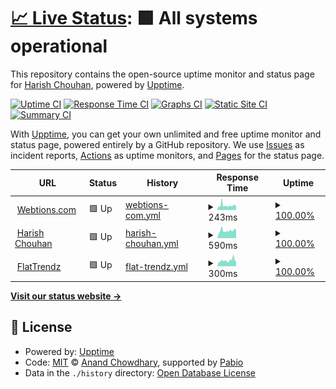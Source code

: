 # [📈 Live Status](https://hchouhan.github.io/upptime): <!--live status--> **🟩 All systems operational**

This repository contains the open-source uptime monitor and status page for [Harish Chouhan](https://harishchouhan.com), powered by [Upptime](https://github.com/upptime/upptime).

[![Uptime CI](https://github.com/hchouhan/uptime/workflows/Uptime%20CI/badge.svg)](https://github.com/hchouhan/uptime/actions?query=workflow%3A%22Uptime+CI%22)
[![Response Time CI](https://github.com/hchouhan/uptime/workflows/Response%20Time%20CI/badge.svg)](https://github.com/hchouhan/uptime/actions?query=workflow%3A%22Response+Time+CI%22)
[![Graphs CI](https://github.com/hchouhan/uptime/workflows/Graphs%20CI/badge.svg)](https://github.com/hchouhan/upptime/actions?query=workflow%3A%22Graphs+CI%22)
[![Static Site CI](https://github.com/hchouhan/uptime/workflows/Static%20Site%20CI/badge.svg)](https://github.com/hchouhan/uptime/actions?query=workflow%3A%22Static+Site+CI%22)
[![Summary CI](https://github.com/hchouhan/uptime/workflows/Summary%20CI/badge.svg)](https://github.com/hchouhan/uptime/actions?query=workflow%3A%22Summary+CI%22)

With [Upptime](https://upptime.js.org), you can get your own unlimited and free uptime monitor and status page, powered entirely by a GitHub repository. We use [Issues](https://github.com/hchouhan/uptime/issues) as incident reports, [Actions](https://github.com/hchouhan/uptime/actions) as uptime monitors, and [Pages](https://hchouhan.github.io/uptime) for the status page.

<!--start: status pages-->
<!-- This summary is generated by Upptime (https://github.com/upptime/upptime) -->
<!-- Do not edit this manually, your changes will be overwritten -->
<!-- prettier-ignore -->
| URL | Status | History | Response Time | Uptime |
| --- | ------ | ------- | ------------- | ------ |
| <img alt="" src="https://icons.duckduckgo.com/ip3/webtions.com.ico" height="13"> [Webtions.com](https://webtions.com) | 🟩 Up | [webtions-com.yml](https://github.com/hchouhan/uptime/commits/HEAD/history/webtions-com.yml) | <details><summary><img alt="Response time graph" src="./graphs/webtions-com/response-time-week.png" height="20"> 243ms</summary><br><a href="https://hchouhan.github.io/uptime/history/webtions-com"><img alt="Response time 512" src="https://img.shields.io/endpoint?url=https%3A%2F%2Fraw.githubusercontent.com%2Fhchouhan%2Fuptime%2FHEAD%2Fapi%2Fwebtions-com%2Fresponse-time.json"></a><br><a href="https://hchouhan.github.io/uptime/history/webtions-com"><img alt="24-hour response time 182" src="https://img.shields.io/endpoint?url=https%3A%2F%2Fraw.githubusercontent.com%2Fhchouhan%2Fuptime%2FHEAD%2Fapi%2Fwebtions-com%2Fresponse-time-day.json"></a><br><a href="https://hchouhan.github.io/uptime/history/webtions-com"><img alt="7-day response time 243" src="https://img.shields.io/endpoint?url=https%3A%2F%2Fraw.githubusercontent.com%2Fhchouhan%2Fuptime%2FHEAD%2Fapi%2Fwebtions-com%2Fresponse-time-week.json"></a><br><a href="https://hchouhan.github.io/uptime/history/webtions-com"><img alt="30-day response time 251" src="https://img.shields.io/endpoint?url=https%3A%2F%2Fraw.githubusercontent.com%2Fhchouhan%2Fuptime%2FHEAD%2Fapi%2Fwebtions-com%2Fresponse-time-month.json"></a><br><a href="https://hchouhan.github.io/uptime/history/webtions-com"><img alt="1-year response time 512" src="https://img.shields.io/endpoint?url=https%3A%2F%2Fraw.githubusercontent.com%2Fhchouhan%2Fuptime%2FHEAD%2Fapi%2Fwebtions-com%2Fresponse-time-year.json"></a></details> | <details><summary><a href="https://hchouhan.github.io/uptime/history/webtions-com">100.00%</a></summary><a href="https://hchouhan.github.io/uptime/history/webtions-com"><img alt="All-time uptime 99.97%" src="https://img.shields.io/endpoint?url=https%3A%2F%2Fraw.githubusercontent.com%2Fhchouhan%2Fuptime%2FHEAD%2Fapi%2Fwebtions-com%2Fuptime.json"></a><br><a href="https://hchouhan.github.io/uptime/history/webtions-com"><img alt="24-hour uptime 100.00%" src="https://img.shields.io/endpoint?url=https%3A%2F%2Fraw.githubusercontent.com%2Fhchouhan%2Fuptime%2FHEAD%2Fapi%2Fwebtions-com%2Fuptime-day.json"></a><br><a href="https://hchouhan.github.io/uptime/history/webtions-com"><img alt="7-day uptime 100.00%" src="https://img.shields.io/endpoint?url=https%3A%2F%2Fraw.githubusercontent.com%2Fhchouhan%2Fuptime%2FHEAD%2Fapi%2Fwebtions-com%2Fuptime-week.json"></a><br><a href="https://hchouhan.github.io/uptime/history/webtions-com"><img alt="30-day uptime 99.85%" src="https://img.shields.io/endpoint?url=https%3A%2F%2Fraw.githubusercontent.com%2Fhchouhan%2Fuptime%2FHEAD%2Fapi%2Fwebtions-com%2Fuptime-month.json"></a><br><a href="https://hchouhan.github.io/uptime/history/webtions-com"><img alt="1-year uptime 99.97%" src="https://img.shields.io/endpoint?url=https%3A%2F%2Fraw.githubusercontent.com%2Fhchouhan%2Fuptime%2FHEAD%2Fapi%2Fwebtions-com%2Fuptime-year.json"></a></details>
| <img alt="" src="https://icons.duckduckgo.com/ip3/harishchouhan.com.ico" height="13"> [Harish Chouhan](https://harishchouhan.com) | 🟩 Up | [harish-chouhan.yml](https://github.com/hchouhan/uptime/commits/HEAD/history/harish-chouhan.yml) | <details><summary><img alt="Response time graph" src="./graphs/harish-chouhan/response-time-week.png" height="20"> 590ms</summary><br><a href="https://hchouhan.github.io/uptime/history/harish-chouhan"><img alt="Response time 621" src="https://img.shields.io/endpoint?url=https%3A%2F%2Fraw.githubusercontent.com%2Fhchouhan%2Fuptime%2FHEAD%2Fapi%2Fharish-chouhan%2Fresponse-time.json"></a><br><a href="https://hchouhan.github.io/uptime/history/harish-chouhan"><img alt="24-hour response time 800" src="https://img.shields.io/endpoint?url=https%3A%2F%2Fraw.githubusercontent.com%2Fhchouhan%2Fuptime%2FHEAD%2Fapi%2Fharish-chouhan%2Fresponse-time-day.json"></a><br><a href="https://hchouhan.github.io/uptime/history/harish-chouhan"><img alt="7-day response time 590" src="https://img.shields.io/endpoint?url=https%3A%2F%2Fraw.githubusercontent.com%2Fhchouhan%2Fuptime%2FHEAD%2Fapi%2Fharish-chouhan%2Fresponse-time-week.json"></a><br><a href="https://hchouhan.github.io/uptime/history/harish-chouhan"><img alt="30-day response time 639" src="https://img.shields.io/endpoint?url=https%3A%2F%2Fraw.githubusercontent.com%2Fhchouhan%2Fuptime%2FHEAD%2Fapi%2Fharish-chouhan%2Fresponse-time-month.json"></a><br><a href="https://hchouhan.github.io/uptime/history/harish-chouhan"><img alt="1-year response time 621" src="https://img.shields.io/endpoint?url=https%3A%2F%2Fraw.githubusercontent.com%2Fhchouhan%2Fuptime%2FHEAD%2Fapi%2Fharish-chouhan%2Fresponse-time-year.json"></a></details> | <details><summary><a href="https://hchouhan.github.io/uptime/history/harish-chouhan">100.00%</a></summary><a href="https://hchouhan.github.io/uptime/history/harish-chouhan"><img alt="All-time uptime 99.98%" src="https://img.shields.io/endpoint?url=https%3A%2F%2Fraw.githubusercontent.com%2Fhchouhan%2Fuptime%2FHEAD%2Fapi%2Fharish-chouhan%2Fuptime.json"></a><br><a href="https://hchouhan.github.io/uptime/history/harish-chouhan"><img alt="24-hour uptime 100.00%" src="https://img.shields.io/endpoint?url=https%3A%2F%2Fraw.githubusercontent.com%2Fhchouhan%2Fuptime%2FHEAD%2Fapi%2Fharish-chouhan%2Fuptime-day.json"></a><br><a href="https://hchouhan.github.io/uptime/history/harish-chouhan"><img alt="7-day uptime 100.00%" src="https://img.shields.io/endpoint?url=https%3A%2F%2Fraw.githubusercontent.com%2Fhchouhan%2Fuptime%2FHEAD%2Fapi%2Fharish-chouhan%2Fuptime-week.json"></a><br><a href="https://hchouhan.github.io/uptime/history/harish-chouhan"><img alt="30-day uptime 99.85%" src="https://img.shields.io/endpoint?url=https%3A%2F%2Fraw.githubusercontent.com%2Fhchouhan%2Fuptime%2FHEAD%2Fapi%2Fharish-chouhan%2Fuptime-month.json"></a><br><a href="https://hchouhan.github.io/uptime/history/harish-chouhan"><img alt="1-year uptime 99.98%" src="https://img.shields.io/endpoint?url=https%3A%2F%2Fraw.githubusercontent.com%2Fhchouhan%2Fuptime%2FHEAD%2Fapi%2Fharish-chouhan%2Fuptime-year.json"></a></details>
| <img alt="" src="https://icons.duckduckgo.com/ip3/flattrendz.com.ico" height="13"> [FlatTrendz](https://flattrendz.com) | 🟩 Up | [flat-trendz.yml](https://github.com/hchouhan/uptime/commits/HEAD/history/flat-trendz.yml) | <details><summary><img alt="Response time graph" src="./graphs/flat-trendz/response-time-week.png" height="20"> 300ms</summary><br><a href="https://hchouhan.github.io/uptime/history/flat-trendz"><img alt="Response time 302" src="https://img.shields.io/endpoint?url=https%3A%2F%2Fraw.githubusercontent.com%2Fhchouhan%2Fuptime%2FHEAD%2Fapi%2Fflat-trendz%2Fresponse-time.json"></a><br><a href="https://hchouhan.github.io/uptime/history/flat-trendz"><img alt="24-hour response time 466" src="https://img.shields.io/endpoint?url=https%3A%2F%2Fraw.githubusercontent.com%2Fhchouhan%2Fuptime%2FHEAD%2Fapi%2Fflat-trendz%2Fresponse-time-day.json"></a><br><a href="https://hchouhan.github.io/uptime/history/flat-trendz"><img alt="7-day response time 300" src="https://img.shields.io/endpoint?url=https%3A%2F%2Fraw.githubusercontent.com%2Fhchouhan%2Fuptime%2FHEAD%2Fapi%2Fflat-trendz%2Fresponse-time-week.json"></a><br><a href="https://hchouhan.github.io/uptime/history/flat-trendz"><img alt="30-day response time 298" src="https://img.shields.io/endpoint?url=https%3A%2F%2Fraw.githubusercontent.com%2Fhchouhan%2Fuptime%2FHEAD%2Fapi%2Fflat-trendz%2Fresponse-time-month.json"></a><br><a href="https://hchouhan.github.io/uptime/history/flat-trendz"><img alt="1-year response time 302" src="https://img.shields.io/endpoint?url=https%3A%2F%2Fraw.githubusercontent.com%2Fhchouhan%2Fuptime%2FHEAD%2Fapi%2Fflat-trendz%2Fresponse-time-year.json"></a></details> | <details><summary><a href="https://hchouhan.github.io/uptime/history/flat-trendz">100.00%</a></summary><a href="https://hchouhan.github.io/uptime/history/flat-trendz"><img alt="All-time uptime 99.98%" src="https://img.shields.io/endpoint?url=https%3A%2F%2Fraw.githubusercontent.com%2Fhchouhan%2Fuptime%2FHEAD%2Fapi%2Fflat-trendz%2Fuptime.json"></a><br><a href="https://hchouhan.github.io/uptime/history/flat-trendz"><img alt="24-hour uptime 100.00%" src="https://img.shields.io/endpoint?url=https%3A%2F%2Fraw.githubusercontent.com%2Fhchouhan%2Fuptime%2FHEAD%2Fapi%2Fflat-trendz%2Fuptime-day.json"></a><br><a href="https://hchouhan.github.io/uptime/history/flat-trendz"><img alt="7-day uptime 100.00%" src="https://img.shields.io/endpoint?url=https%3A%2F%2Fraw.githubusercontent.com%2Fhchouhan%2Fuptime%2FHEAD%2Fapi%2Fflat-trendz%2Fuptime-week.json"></a><br><a href="https://hchouhan.github.io/uptime/history/flat-trendz"><img alt="30-day uptime 99.85%" src="https://img.shields.io/endpoint?url=https%3A%2F%2Fraw.githubusercontent.com%2Fhchouhan%2Fuptime%2FHEAD%2Fapi%2Fflat-trendz%2Fuptime-month.json"></a><br><a href="https://hchouhan.github.io/uptime/history/flat-trendz"><img alt="1-year uptime 99.98%" src="https://img.shields.io/endpoint?url=https%3A%2F%2Fraw.githubusercontent.com%2Fhchouhan%2Fuptime%2FHEAD%2Fapi%2Fflat-trendz%2Fuptime-year.json"></a></details>

<!--end: status pages-->

[**Visit our status website →**](https://hchouhan.github.io/uptime)

## 📄 License

- Powered by: [Upptime](https://github.com/upptime/upptime)
- Code: [MIT](./LICENSE) © [Anand Chowdhary](https://anandchowdhary.com), supported by [Pabio](https://pabio.com)
- Data in the `./history` directory: [Open Database License](https://opendatacommons.org/licenses/odbl/1-0/)

